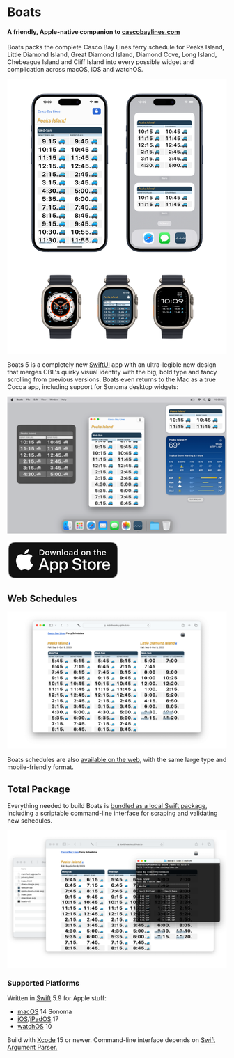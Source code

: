 # Boats

#### A friendly, Apple-native companion to [cascobaylines.com](https://cascobaylines.com)

Boats packs the complete Casco Bay Lines ferry schedule for Peaks Island, Little Diamond Island, Great Diamond Island, Diamond Cove, Long Island, Chebeague Island and Cliff Island into every possible widget and complication across macOS, iOS and watchOS.

![](docs/boats-app.png)

Boats 5 is a completely new [SwiftUI](https://developer.apple.com/xcode/swiftui) app with an ultra-legible new design that merges CBL's quirky visual identity with the big, bold type and fancy scrolling from previous versions. Boats even returns to the Mac as a true Cocoa app, including support for Sonoma desktop widgets:

![](docs/boats-mac.png)

[![Download on the App Store](docs/download.svg)](https://itunes.apple.com/app/id1152562893)

## Web Schedules

![](docs/boats-web.png)

Boats schedules are also [available on the web](https://toddheasley.github.io/boats), with the same large type and mobile-friendly format. 

## Total Package

Everything needed to build Boats is [bundled as a local Swift package](boats), including a scriptable command-line interface for scraping and validating new schedules.

![](docs/boats-cli.png)

### Supported Platforms

Written in [Swift](https://developer.apple.com/documentation/swift) 5.9 for Apple stuff:

* [macOS](https://developer.apple.com/macos) 14 Sonoma
* [iOS](https://developer.apple.com/ios)/[iPadOS](https://developer.apple.com/ipad) 17
* [watchOS](https://developer.apple.com/watchos) 10

Build with [Xcode](https://developer.apple.com/xcode) 15 or newer. Command-line interface depends on [Swift Argument Parser.](https://github.com/apple/swift-argument-parser)
